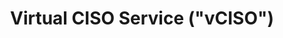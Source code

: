 ---
title: Virtual CISO Service ("vCISO")
# type: managed-threat-response
image: /img/products-jumbotron.jpg
intro:
  heading: CISO as a Service
  description: >
    Our vCISO service is uniquely crafted for those SME that require access to C-level experienced information security professionals but are unable to hire one themselves, either due to business and financial constraints or the acute shortage of skilled executives.  
main:
  heading: Benefits
---